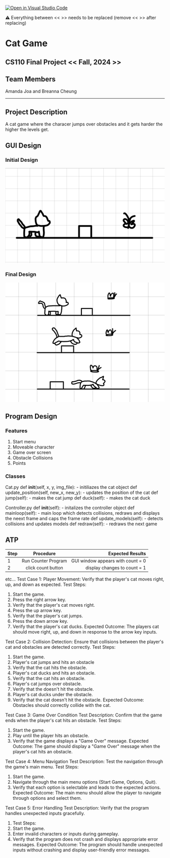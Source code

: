 [![Open in Visual Studio Code](https://classroom.github.com/assets/open-in-vscode-718a45dd9cf7e7f842a935f5ebbe5719a5e09af4491e668f4dbf3b35d5cca122.svg)](https://classroom.github.com/online_ide?assignment_repo_id=14589626&assignment_repo_type=AssignmentRepo)

:warning: Everything between << >> needs to be replaced (remove << >> after replacing)

# Cat Game
## CS110 Final Project  << Fall, 2024 >>

## Team Members

Amanda Joa and Breanna Cheung
***

## Project Description

 A cat game where the characer jumps over obstacles and it gets harder the higher the levels get. 

## GUI Design

### Initial Design

![initial gui](assets/gui.jpg)

### Final Design

![final gui](assets/finalgui.jpg)

## Program Design

### Features

1. Start menu
2. Moveable character
3. Game over screen
4. Obstacle Collisions
5. Points

### Classes
Cat.py
    def __init__(self, x, y, img_file):
        - initiliazes the cat object
    def update_position(self, new_x, new_y):
        - updates the position of the cat
    def jump(self):
        - makes the cat jump
     def duck(self):
        - makes the cat duck

Controller.py
    def __init__(self):
        - initalizes the controller object
    def mainloop(self):
        - main loop which detects collisions, redraws and displays the neext frame and caps the frame rate
    def update_models(self):
        - detects collisions and updates models
     def redraw(self):
        - redraws the next game

    
## ATP

| Step                 |Procedure             |Expected Results                   |
|----------------------|:--------------------:|----------------------------------:|
|  1                   | Run Counter Program  |GUI window appears with count = 0  |
|  2                   | click count button   | display changes to count = 1      |
etc...
Test Case 1: Player Movement: Verify that the player's cat moves right, up, and down as expected.
Test Steps: 
1. Start the game.
2. Press the right arrow key.
3. Verify that the player's cat moves right.
4. Press the up arrow key.
5. Verify that the player's cat jumps.
6. Press the down arrow key.
7. Verify that the player's cat ducks.
Expected Outcome: The players cat should move right, up, and down in response to the arrow key inputs.

Test Case 2: Collision Detection: Ensure that collisions between the player's cat and obstacles are detected correctly.
Test Steps:
1. Start the game.
2. Player's cat jumps and hits an obstacle
3. Verify that the cat hits the obstacle.
4. Player's cat ducks and hits an obstacle.
5. Verify that the cat hits an obstacle.
6. Player's cat jumps over obstacle.
7. Verify that the doesn't hit the obstacle.
8. Player's cat ducks under the obstacle.
9. Verify that the cat doesn't hit the obstacle.
Expected Outcome: Obstacles should correctly collide with the cat. 

Test Case 3: Game Over Condition
Test Description: Confirm that the game ends when the player's cat hits an obstacle.
Test Steps:
1. Start the game.
2. Play until the player hits an obstacle.
3. Verify that the game displays a "Game Over" message.
Expected Outcome: The game should display a "Game Over" message when the player's cat hits an obstacle.

Test Case 4: Menu Navigation
Test Description: Test the navigation through the game's main menu.
Test Steps:
1. Start the game.
2. Navigate through the main menu options (Start Game, Options, Quit).
3. Verify that each option is selectable and leads to the expected actions.
Expected Outcome: The main menu should allow the player to navigate through options and select them.

Test Case 5: Error Handling
Test Description: Verify that the program handles unexpected inputs gracefully.
1. Test Steps:
2. Start the game.
3. Enter invalid characters or inputs during gameplay.
4. Verify that the program does not crash and displays appropriate error messages.
Expected Outcome: The program should handle unexpected inputs without crashing and display user-friendly error messages.